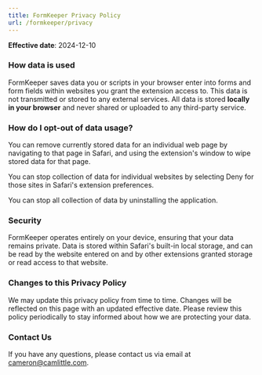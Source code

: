 ```yaml
---
title: FormKeeper Privacy Policy
url: /formkeeper/privacy
---
```


**Effective date**: 2024-12-10

### How data is used

FormKeeper saves data you or scripts in your browser enter into forms and form fields within websites you grant the extension access to. This data is not transmitted or stored to any external services. All data is stored **locally in your browser** and never shared or uploaded to any third-party service.

### How do I opt-out of data usage?

You can remove currently stored data for an individual web page by navigating to that page in Safari, and using the extension's window to wipe stored data for that page.

You can stop collection of data for individual websites by selecting Deny for those sites in Safari's extension preferences.

You can stop all collection of data by uninstalling the application.

### Security

FormKeeper operates entirely on your device, ensuring that your data remains private. Data is stored within Safari's built-in local storage, and can be read by the website entered on and by other extensions granted storage or read access to that website.

### Changes to this Privacy Policy

We may update this privacy policy from time to time. Changes will be reflected on this page with an updated effective date. Please review this policy periodically to stay informed about how we are protecting your data.

### Contact Us

If you have any questions, please contact us via email at cameron@camlittle.com.
